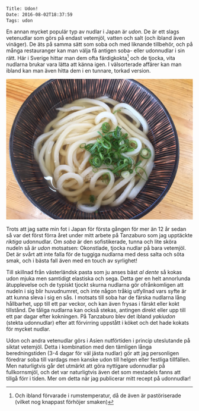     Title: Udon!
    Date: 2016-08-02T18:37:59
    Tags: udon

En annan mycket populär typ av nudlar i Japan är *udon*. De är ett slags vetenudlar som görs på endast vetemjöl, vatten och salt (och ibland även vinäger). De äts på samma sätt som soba och med liknande tillbehör, och på många restauranger kan man välja få antigen soba- eller udonnudlar i sin rätt. Här i Sverige hittar man dem ofta färdigkokta[^1] och de tjocka, vita nudlarna brukar vara lätta att känna igen. I välsorterade affärer kan man ibland kan man även hitta dem i en tunnare, torkad version.

![Udonnudlar i buljong](/img/Kakeudon.jpg)

<!-- I likhet med mycket annat inom nudelsvängen så härstammar udonnudlarna från Kina, troligtvis från wontonnudeln (som om man är lite bekant med kinesikt och japanskt uttal nästa kan gissa sig till från namnet). -->
Trots att jag satte min fot i Japan för första gången för mer än 12 år sedan så var det först förra året under mitt arbete på Tanzaburo som jag upptäckte *riktiga* udonnudlar. Om *soba* är den sofistikerade, tunna och lite sköra nudeln så är *udon* motsatsen: Okonstlade, tjocka nudlar på bara vetemjöl. Det är svårt att inte falla för de tuggiga nudlarna med dess salta och söta smak, och i bästa fall även med en touch av syrlighet!

Till skillnad från västerländsk pasta som ju anses bäst *al dente* så kokas udon mjuka men samtidigt elastiska och sega. Detta ger en helt annorlunda ätupplevelse och de typiskt tjockt skurna nudlarna gör ofrånkomligen att nudeln i sig blir huvudnumret, och inte någon tråkig utfyllnad vars syfte är att kunna sleva i sig en sås.
I motsats till soba har de färska nudlarna lång hållbarhet, upp till ett par veckor, och kan även frysas i färskt eller kokt tillstånd. De tåliga nudlarna kan också stekas, antingen direkt eller upp till ett par dagar efter kokningen. På Tanzaburo blev det ibland *yakiudon* (stekta udonnudlar) efter att förvirring uppstått i köket och det hade kokats för mycket nudlar.

Udon och andra vetenudlar görs i Asien nutförtiden i princip uteslutande på siktat vetemjöl. Detta i kombination med den tämligen långa beredningstiden (3-4 dagar för väl jästa nudlar) gör att jag personligen föredrar soba till vardags men kanske udon till helgen eller festliga tillfällen. Men naturligtvis går det utmärkt att göra nyttigare udonnudlar på fullkornsmjöl, och det var naturligtvis även det som mestadels fanns att tillgå förr i tiden. Mer om detta när jag publicerar mitt recept på udonnudlar!

[^1]: Och ibland förvarade i rumstemperatur, då de även är pastöriserade (vilket nog knappast förhöjer smaken)


